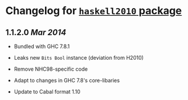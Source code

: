 # Changelog for [`haskell2010` package](http://hackage.haskell.org/package/haskell2010)

## 1.1.2.0  *Mar 2014*

  - Bundled with GHC 7.8.1

  - Leaks new `Bits Bool` instance (deviation from H2010)

  - Remove NHC98-specific code

  - Adapt to changes in GHC 7.8's core-libaries

  - Update to Cabal format 1.10
